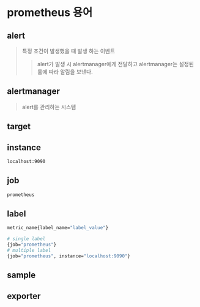# prometheus 용어

## alert

> 특정 조건이 발생했을 때 발생 하는 이벤트
>
> > alert가 발생 시 alertmanager에게 전달하고 alertmanager는 설정된 룰에 따라 알림을 보낸다.

## alertmanager

> alert를 관리하는 시스템

## target

## instance

```sh
localhost:9090
```

## job

```sh
prometheus
```

## label

```sh
metric_name{label_name="label_value"}

# single label
{job="prometheus"}
# multiple label
{job="prometheus", instance="localhost:9090"}
```

## sample

## exporter
